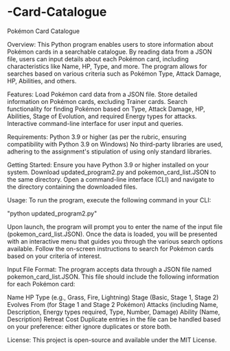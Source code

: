 # -Card-Catalogue
Pokémon Card Catalogue

Overview:
This Python program enables users to store information about Pokémon cards in a searchable catalogue. By reading data from a JSON file, users can input details about each Pokémon card, including characteristics like Name, HP, Type, and more. The program allows for searches based on various criteria such as Pokémon Type, Attack Damage, HP, Abilities, and others.

Features:
Load Pokémon card data from a JSON file.
Store detailed information on Pokémon cards, excluding Trainer cards.
Search functionality for finding Pokémon based on Type, Attack Damage, HP, Abilities, Stage of Evolution, and required Energy types for attacks.
Interactive command-line interface for user input and queries.

Requirements:
Python 3.9 or higher (as per the rubric, ensuring compatibility with Python 3.9 on Windows)
No third-party libraries are used, adhering to the assignment's stipulation of using only standard libraries.

Getting Started:
Ensure you have Python 3.9 or higher installed on your system.
Download updated_program2.py and pokemon_card_list.JSON to the same directory.
Open a command-line interface (CLI) and navigate to the directory containing the downloaded files.

Usage:
To run the program, execute the following command in your CLI:

"python updated_program2.py"

Upon launch, the program will prompt you to enter the name of the input file (pokemon_card_list.JSON). Once the data is loaded, you will be presented with an interactive menu that guides you through the various search options available. Follow the on-screen instructions to search for Pokémon cards based on your criteria of interest.

Input File Format:
The program accepts data through a JSON file named pokemon_card_list.JSON. This file should include the following information for each Pokémon card:

Name
HP
Type (e.g., Grass, Fire, Lightning)
Stage (Basic, Stage 1, Stage 2)
Evolves From (for Stage 1 and Stage 2 Pokémon)
Attacks (including Name, Description, Energy types required, Type, Number, Damage)
Ability (Name, Description)
Retreat Cost
Duplicate entries in the file can be handled based on your preference: either ignore duplicates or store both.



License:
This project is open-source and available under the MIT License.
